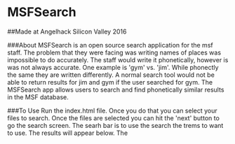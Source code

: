# MSFSearch
##Made at Angelhack Silicon Valley 2016

###About
MSFSearch is an open source search application for the msf staff. The problem that they were facing was writing names of places was impossible to do accurately. The staff would write it phonetically, however is was not always accurate. One example is 'gym' vs. 'jim'. While phonectly the same they are written differently. A normal search tool would not be able to return results for jim and gym if the user searched for gym. The MSFSearch app allows users to search and find phonetically similar results in the MSF database.

###To Use
Run the index.html file. Once you do that you can select your files to search. Once the files are selected you can hit the 'next' button to go the search screen. The searh bar is to use the search the trems to want to use. The results will appear below. The
